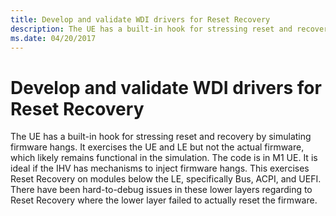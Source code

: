 ```yaml
---
title: Develop and validate WDI drivers for Reset Recovery
description: The UE has a built-in hook for stressing reset and recovery by simulating firmware hangs.
ms.date: 04/20/2017
---
```


# Develop and validate WDI drivers for Reset Recovery


The UE has a built-in hook for stressing reset and recovery by simulating firmware hangs. It exercises the UE and LE but not the actual firmware, which likely remains functional in the simulation. The code is in M1 UE. It is ideal if the IHV has mechanisms to inject firmware hangs. This exercises Reset Recovery on modules below the LE, specifically Bus, ACPI, and UEFI. There have been hard-to-debug issues in these lower layers regarding to Reset Recovery where the lower layer failed to actually reset the firmware.

 

 





